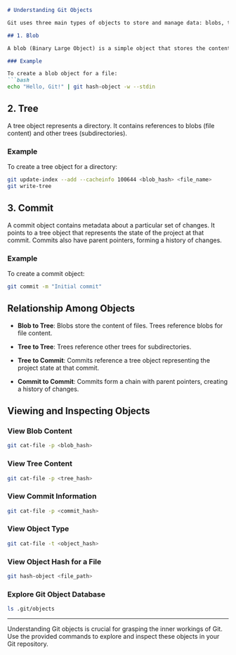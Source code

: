 

```markdown
# Understanding Git Objects

Git uses three main types of objects to store and manage data: blobs, trees, and commits. These objects form the backbone of Git's version control system.

## 1. Blob

A blob (Binary Large Object) is a simple object that stores the content of a file. It represents the contents of a file at a specific point in time.

### Example

To create a blob object for a file:
```bash
echo "Hello, Git!" | git hash-object -w --stdin
```

## 2. Tree

A tree object represents a directory. It contains references to blobs (file content) and other trees (subdirectories).

### Example

To create a tree object for a directory:
```bash
git update-index --add --cacheinfo 100644 <blob_hash> <file_name>
git write-tree
```

## 3. Commit

A commit object contains metadata about a particular set of changes. It points to a tree object that represents the state of the project at that commit. Commits also have parent pointers, forming a history of changes.

### Example

To create a commit object:
```bash
git commit -m "Initial commit"
```

## Relationship Among Objects

- **Blob to Tree**: Blobs store the content of files. Trees reference blobs for file content.
  
- **Tree to Tree**: Trees reference other trees for subdirectories.
  
- **Tree to Commit**: Commits reference a tree object representing the project state at that commit.

- **Commit to Commit**: Commits form a chain with parent pointers, creating a history of changes.

## Viewing and Inspecting Objects

### View Blob Content
```bash
git cat-file -p <blob_hash>
```

### View Tree Content
```bash
git cat-file -p <tree_hash>
```

### View Commit Information
```bash
git cat-file -p <commit_hash>
```

### View Object Type
```bash
git cat-file -t <object_hash>
```

### View Object Hash for a File
```bash
git hash-object <file_path>
```

### Explore Git Object Database
```bash
ls .git/objects
```

---

Understanding Git objects is crucial for grasping the inner workings of Git. Use the provided commands to explore and inspect these objects in your Git repository.
```


